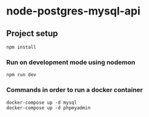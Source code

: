 # node-postgres-mysql-api

## Project setup
```
npm install
```

### Run on development mode using nodemon
```
npm run dev
```

### Commands in order to run a  docker container
```
docker-compose up -d mysql
docker-compose up -d phpmyadmin
```
